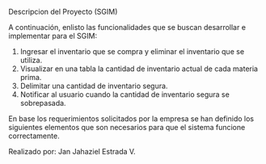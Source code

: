 Descripcion del Proyecto (SGIM) 

A continuación, enlisto las funcionalidades que se buscan desarrollar e implementar para el SGIM: 

1.	Ingresar el inventario que se compra y eliminar el inventario que se utiliza. 
2.	Visualizar en una tabla la cantidad de inventario actual de cada materia prima. 
3.	Delimitar una cantidad de inventario segura. 
4.	Notificar al usuario cuando la cantidad de inventario segura se sobrepasada. 

En base los requerimientos solicitados por la empresa se han definido los siguientes elementos que son necesarios para que el sistema funcione correctamente. 

Realizado por: Jan Jahaziel Estrada V. 
